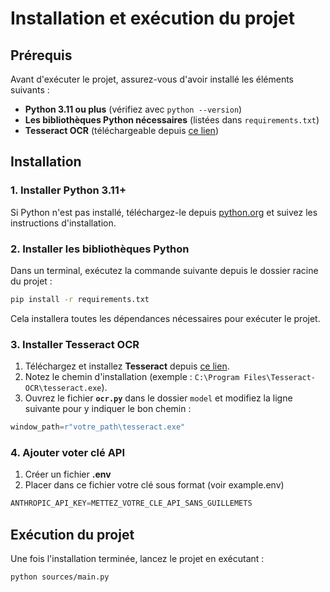 # Installation et exécution du projet

## Prérequis
Avant d'exécuter le projet, assurez-vous d'avoir installé les éléments suivants :
- **Python 3.11 ou plus** (vérifiez avec `python --version`)
- **Les bibliothèques Python nécessaires** (listées dans `requirements.txt`)
- **Tesseract OCR** (téléchargeable depuis [ce lien](https://github.com/UB-Mannheim/tesseract/wiki))

## Installation

### 1. Installer Python 3.11+
Si Python n'est pas installé, téléchargez-le depuis [python.org](https://www.python.org/downloads/) et suivez les instructions d'installation.

### 2. Installer les bibliothèques Python
Dans un terminal, exécutez la commande suivante depuis le dossier racine du projet :
```bash
pip install -r requirements.txt
```
Cela installera toutes les dépendances nécessaires pour exécuter le projet.

### 3. Installer Tesseract OCR
1. Téléchargez et installez **Tesseract** depuis [ce lien](https://github.com/UB-Mannheim/tesseract/wiki).
2. Notez le chemin d'installation (exemple : `C:\Program Files\Tesseract-OCR\tesseract.exe`).
3. Ouvrez le fichier **`ocr.py`** dans le dossier `model` et modifiez la ligne suivante pour y indiquer le bon chemin :

```python
window_path=r"votre_path\tesseract.exe"
```
### 4. Ajouter voter clé API
1. Créer un fichier **.env**
2. Placer dans ce fichier votre clé sous format (voir example.env)

```python
ANTHROPIC_API_KEY=METTEZ_VOTRE_CLE_API_SANS_GUILLEMETS
```

## Exécution du projet

Une fois l'installation terminée, lancez le projet en exécutant :
```bash
python sources/main.py
```

